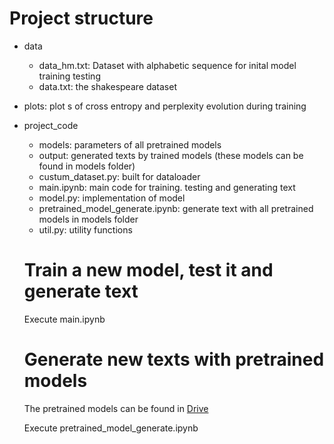 # Project structure
- data
  - data_hm.txt: Dataset with alphabetic sequence for inital model training testing
  - data.txt: the shakespeare dataset
- plots: plot s of cross entropy and perplexity evolution during training  
- project_code
  - models: parameters of all pretrained models
  - output: generated texts by trained models (these models can be found in models folder)
  - custum_dataset.py: built for dataloader 
  - main.ipynb: main code for training. testing and generating text
  - model.py: implementation of model
  - pretrained_model_generate.ipynb: generate text with all pretrained models in models folder
  - util.py: utility functions
  
  # Train a new model, test it and generate text
  Execute main.ipynb
  # Generate new texts with pretrained models
  The pretrained models can be found in [Drive](https://drive.google.com/drive/folders/1BZmO2twE9XscTUtDsi9No0Ua50h47A1h?usp=sharing)

  
  Execute pretrained_model_generate.ipynb
  